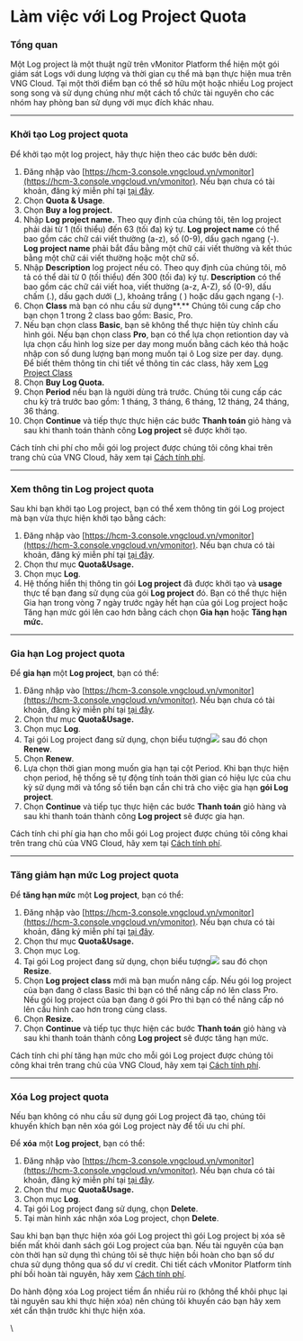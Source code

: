 # Làm việc với Log Project Quota

### Tổng quan

Một Log project là một thuật ngữ trên vMonitor Platform thể hiện một gói giám sát Logs với dung lượng và thời gian cụ thể mà bạn thực hiện mua trên VNG Cloud. Tại một thời điểm bạn có thể sở hữu một hoặc nhiều Log project song song và sử dụng chúng như một cách tổ chức tài nguyên cho các nhóm hay phòng ban sử dụng với mục đích khác nhau.

***

### Khởi tạo Log project quota

Để khởi tạo một log project, hãy thực hiện theo các bước bên dưới:

1. Đăng nhập vào [https://hcm-3.console.vngcloud.vn/vmonitor](https://hcm-3.console.vngcloud.vn/vmonitor). Nếu bạn chưa có tài khoản, đăng ký miễn phí tại [tại đây](https://register.vngcloud.vn/signup).
2. Chọn **Quota & Usage**.
3. Chọn **Buy a log project.**
4. Nhập **Log project name.** Theo quy định của chúng tôi, tên log project phải dài từ 1 (tối thiểu) đến 63 (tối đa) ký tự. **Log project name** có thể bao gồm các chữ cái viết thường (a-z), số (0-9), dấu gạch ngang (-). **Log project name** phải bắt đầu bằng một chữ cái viết thường và kết thúc bằng một chữ cái viết thường hoặc một chữ số.
5. Nhập **Description** log project nếu có. Theo quy định của chúng tôi, mô tả có thể dài từ 0 (tối thiểu) đến 300 (tối đa) ký tự. **Description** có thể bao gồm các chữ cái viết hoa, viết thường (a-z, A-Z), số (0-9), dấu chấm (.), dấu gạch dưới (\_), khoảng trắng ( ) hoặc dấu gạch ngang (-).
6. Chọn **Class** mà bạn có nhu cầu sử dụng**.** Chúng tôi cung cấp cho bạn chọn 1 trong 2 class bao gồm: Basic, Pro.
7. Nếu bạn chọn class **Basic**, bạn sẽ không thể thực hiện tùy chỉnh cấu hình gói. Nếu bạn chọn class **Pro**, bạn có thể lựa chọn retiontion day và lựa chọn cấu hình log size per day mong muốn bằng cách kéo thả hoặc nhập con số dung lượng bạn mong muốn tại ô Log size per day. dụng. Để biết thêm thông tin chi tiết về thông tin các class, hãy xem [Log Project Class](../../vmonitor-platform-la-gi/vmonitor-platform-log-la-gi/log-project-class.md)
8. Chọn **Buy Log Quota.**
9. Chọn **Period** nếu bạn là người dùng trả trước. Chúng tôi cung cấp các chu kỳ trả trước bao gồm: 1 tháng, 3 tháng, 6 tháng, 12 tháng, 24 tháng, 36 tháng.
10. Chọn **Continue** và tiếp thực thực hiện các bước **Thanh toán** giỏ hàng và sau khi thanh toán thành công **Log project** sẽ được khởi tạo.

Cách tính chi phí cho mỗi gói log project được chúng tôi công khai trên trang chủ của VNG Cloud, hãy xem tại [Cách tính phí](../../cach-tinh-phi.md).

***

### Xem thông tin Log project quota

Sau khi bạn khởi tạo Log project, bạn có thể xem thông tin gói Log project mà bạn vừa thực hiện khởi tạo bằng cách:&#x20;

1. Đăng nhập vào [https://hcm-3.console.vngcloud.vn/vmonitor](https://hcm-3.console.vngcloud.vn/vmonitor). Nếu bạn chưa có tài khoản, đăng ký miễn phí tại [tại đây](https://register.vngcloud.vn/signup).
2. Chọn thư mục **Quota\&Usage.**
3. Chọn mục **Log**.
4. Hệ thống hiển thị thông tin gói **Log project** đã được khởi tạo và **usage** thực tế bạn đang sử dụng của gói **Log project** đó. Bạn có thể thực hiện Gia hạn trong vòng 7 ngày trước ngày hết hạn của gói Log project hoặc Tăng hạn mức gói lên cao hơn bằng cách chọn **Gia hạn** hoặc **Tăng hạn mức.**&#x20;

***

### Gia hạn Log project quota

Để **gia hạn** một **Log project**, bạn có thể:&#x20;

1. Đăng nhập vào [https://hcm-3.console.vngcloud.vn/vmonitor](https://hcm-3.console.vngcloud.vn/vmonitor). Nếu bạn chưa có tài khoản, đăng ký miễn phí tại [tại đây](https://register.vngcloud.vn/signup).
2. Chọn thư mục **Quota\&Usage.**
3. Chọn mục **Log**.
4. Tại gói Log project đang sử dụng, chọn biểu tượng![](http://docs.vngcloud.vn/download/thumbnails/49649957/image2024-2-28\_22-39-59.png?version=1\&modificationDate=1709135240569\&api=v2) sau đó chọn **Renew**.
5. Chọn **Renew**.
6. Lựa chọn thời gian mong muốn gia hạn tại cột Period. Khi bạn thực hiện chọn period, hệ thống sẽ tự động tính toán thời gian có hiệu lực của chu kỳ sử dụng mới và tổng số tiền bạn cần chi trả cho việc gia hạn **gói Log project**.
7. Chọn **Continue** và tiếp tục thực hiện các bước **Thanh toán** giỏ hàng và sau khi thanh toán thành công **Log project** sẽ được gia hạn.

Cách tính chi phí gia hạn cho mỗi gói Log project được chúng tôi công khai trên trang chủ của VNG Cloud, hãy xem tại [Cách tính phí](../../cach-tinh-phi.md).

***

### Tăng giảm hạn mức Log project quota

Để **tăng hạn mức** một **Log project**, bạn có thể:&#x20;

1. Đăng nhập vào [https://hcm-3.console.vngcloud.vn/vmonitor](https://hcm-3.console.vngcloud.vn/vmonitor). Nếu bạn chưa có tài khoản, đăng ký miễn phí tại [tại đây](https://register.vngcloud.vn/signup).
2. Chọn thư mục **Quota\&Usage.**
3. Chọn mục Log.
4. Tại gói Log project đang sử dụng, chọn biểu tượng![](http://docs.vngcloud.vn/download/thumbnails/49649957/image2024-2-28\_22-39-59.png?version=1\&modificationDate=1709135240569\&api=v2) sau đó chọn **Resize**.
5. Chọn **Log project class** mới mà bạn muốn nâng cấp. Nếu gói log project của bạn đang ở class Basic thì bạn có thể nâng cấp nó lên class Pro. Nếu gói log project của bạn đang ở gói Pro thì bạn có thể nâng cấp nó lên cấu hình cao hơn trong cùng class.&#x20;
6. Chọn **Resize.**
7. Chọn **Continue** và tiếp tục thực hiện các bước **Thanh toán** giỏ hàng và sau khi thanh toán thành công **Log project** sẽ được tăng hạn mức.

Cách tính chi phí tăng hạn mức cho mỗi gói Log project được chúng tôi công khai trên trang chủ của VNG Cloud, hãy xem tại [Cách tính phí](../../cach-tinh-phi.md).

***

### Xóa Log project quota

Nếu bạn không có nhu cầu sử dụng gói Log project đã tạo, chúng tôi khuyến khích bạn nên xóa gói Log project này để tối ưu chi phí.&#x20;

Để **xóa** một **Log project**, bạn có thể:&#x20;

1. Đăng nhập vào [https://hcm-3.console.vngcloud.vn/vmonitor](https://hcm-3.console.vngcloud.vn/vmonitor). Nếu bạn chưa có tài khoản, đăng ký miễn phí tại [tại đây](https://register.vngcloud.vn/signup).
2. Chọn thư mục **Quota\&Usage.**
3. Chọn mục **Log**.
4. Tại gói Log project đang sử dụng, chọn **Delete**.
5. Tại màn hình xác nhận xóa Log project, chọn **Delete**.

Sau khi bạn bạn thực hiện xóa gói Log project thì gói Log project bị xóa sẽ biến mất khỏi danh sách gói Log project của bạn. Nếu tài nguyên của bạn còn thời hạn sử dụng thì chúng tôi sẽ thực hiện bồi hoàn cho bạn số dư chưa sử dụng thông qua số dư ví credit. Chi tiết cách vMonitor Platform tính phí bồi hoàn tài nguyên, hãy xem [Cách tính phí](../../cach-tinh-phi.md).&#x20;

Do hành động xóa Log project tiềm ẩn nhiều rủi ro (không thể khôi phục lại tài nguyên sau khi thực hiện xóa) nên chúng tôi khuyến cáo bạn hãy xem xét cẩn thận trước khi thực hiện xóa.&#x20;

\
